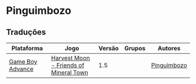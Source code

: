# Pinguimbozo

## Traduções

| Plataforma | Jogo | Versão | Grupos | Autores |
| ----------- | ----------- | ----------- | ----------- | ----------- |
| [Game Boy Advance](../../traducoes/game-boy-advance/) | [Harvest Moon - Friends of Mineral Town](../../traducoes/game-boy-advance/harvest-moon-friends-of-mineral-town_pinguimbozo/) | 1.5 |  | [Pinguimbozo](../../autores/pinguimbozo/) |